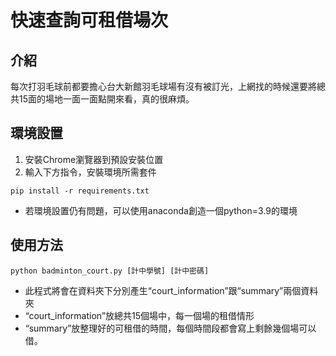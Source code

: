 # 快速查詢可租借場次

## 介紹

每次打羽毛球前都要擔心台大新館羽毛球場有沒有被訂光，上網找的時候還要將總共15面的場地一面一面點開來看，真的很麻煩。

## 環境設置

1. 安裝Chrome瀏覽器到預設安裝位置
2. 輸入下方指令，安裝環境所需套件

```shell
pip install -r requirements.txt
```

- 若環境設置仍有問題，可以使用anaconda創造一個python=3.9的環境

## 使用方法

```shell
python badminton_court.py [計中學號] [計中密碼]
```

- 此程式將會在資料夾下分別產生“court_information”跟“summary”兩個資料夾
- “court_information”放總共15個場中，每一個場的租借情形
- “summary”放整理好的可租借的時間，每個時間段都會寫上剩餘幾個場可以借。